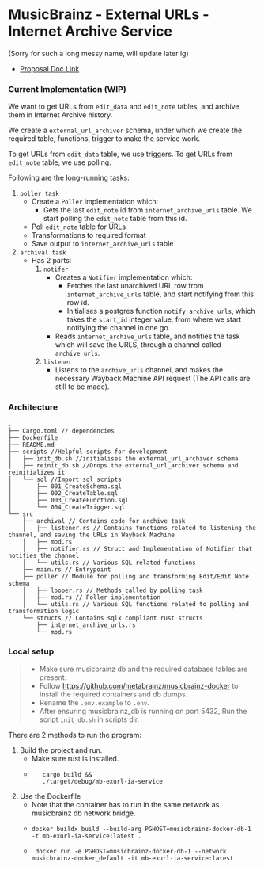 # MusicBrainz - External URLs - Internet Archive Service
(Sorry for such a long messy name, will update later ig)
- [Proposal Doc Link](https://docs.google.com/document/d/1Bk66_HFWEA6gBbFfQzIriGGgxxbEIwN1CbVDcz7FTys/edit?usp=sharing)

### Current Implementation (WIP)

We want to get URLs from `edit_data` and `edit_note` tables, and archive them in Internet Archive history.

We create a `external_url_archiver` schema, under which we create the required table, functions, trigger to make the service work.

To get URLs from `edit_data` table, we use triggers.
To get URLs from `edit_note` table, we use polling.

Following are the long-running tasks:

1. `poller task`
   - Create a `Poller` implementation which:
     - Gets the last `edit_note` id from `internet_archive_urls` table. We start polling the `edit_note` table from this id.
   - Poll `edit_note` table for URLs
   - Transformations to required format
   - Save output to `internet_archive_urls` table
2. `archival task`
   - Has 2 parts:
     1. `notifer`
         - Creates a `Notifier` implementation which:
           - Fetches the last unarchived URL row from `internet_archive_urls` table, and start notifying from this row id.
           - Initialises a postgres function `notify_archive_urls`, which takes the `start_id` integer value, from where we start notifying the channel in one go.
         - Reads `internet_archive_urls` table, and notifies the task which will save the URLS, through a channel called `archive_urls`.
     2. `listener`
         - Listens to the `archive_urls` channel, and makes the necessary Wayback Machine API request (The API calls are still to be made).

### Architecture
```
.
├── Cargo.toml // dependencies
├── Dockerfile 
├── README.md
├── scripts //Helpful scripts for development
│   ├── init_db.sh //initialises the external_url_archiver schema
│   ├── reinit_db.sh //Drops the external_url_archiver schema and reinitializes it
│   └── sql //Import sql scripts
│       ├── 001_CreateSchema.sql
│       ├── 002_CreateTable.sql
│       ├── 003_CreateFunction.sql
│       └── 004_CreateTrigger.sql
└── src
    ├── archival // Contains code for archive task
    │   ├── listener.rs // Contains functions related to listening the channel, and saving the URLs in Wayback Machine
    │   ├── mod.rs
    │   ├── notifier.rs // Struct and Implementation of Notifier that notifies the channel
    │   └── utils.rs // Various SQL related functions
    ├── main.rs // Entrypoint
    ├── poller // Module for polling and transforming Edit/Edit Note schema
    │   ├── looper.rs // Methods called by polling task 
    │   ├── mod.rs // Poller implementation
    │   └── utils.rs // Various SQL functions related to polling and transformation logic
    └── structs // Contains sqlx compliant rust structs
        ├── internet_archive_urls.rs
        └── mod.rs

```

### Local setup
> - Make sure musicbrainz db and the required database tables are present.
> - Follow https://github.com/metabrainz/musicbrainz-docker to install the required containers and db dumps.
> - Rename the `.env.example` to `.env`.
> - After ensuring musicbrainz_db is running on port 5432, Run the script `init_db.sh` in scripts dir.

There are 2 methods to run the program:
1. Build the project and run.
    - Make sure rust is installed.
   - ```shell
        cargo build &&
        ./target/debug/mb-exurl-ia-service
        ```
2. Use the Dockerfile
   - Note that the container has to run in the same network as musicbrainz db network bridge.
   - ```shell
     docker buildx build --build-arg PGHOST=musicbrainz-docker-db-1 -t mb-exurl-ia-service:latest .
     ```
   - ```shell
      docker run -e PGHOST=musicbrainz-docker-db-1 --network musicbrainz-docker_default -it mb-exurl-ia-service:latest
     ```
